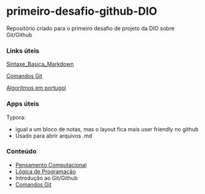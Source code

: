 # primeiro-desafio-github-DIO
Repositório criado para o primeiro desafio de projeto da DIO sobre Git/Github

### Links úteis

[Sintaxe_Basica_Markdown](https://www.markdownguide.org/basic-syntax/)

[Comandos Git](https://comandosgit.github.io/)

[Algoritmos em portugol](https://portugol-webstudio.cubos.io/ide)

### Apps úteis

Typora: 

- igual a um bloco de notas, mas o layout fica mais user friendly no github
- Usado para abrir arquivos .md

### Conteúdo

- [Pensamento Computacional](https://github.com/raquelbarbieri/primeiro-desafio-github-DIO/blob/main/Git-Github/Pensamento%20Computacional.md)
- [Lógica de Programação](https://github.com/raquelbarbieri/primeiro-desafio-github-DIO/blob/main/Git-Github/L%C3%B3gica%20de%20Programa%C3%A7%C3%A3o.md)
- Introdução ao Git/Github
- [Comandos Git](https://github.com/raquelbarbieri/primeiro-desafio-github-DIO/blob/main/Git-Github/Comandos%20Git.md) 

